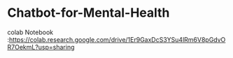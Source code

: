 # Chatbot-for-Mental-Health





colab Notebook :https://colab.research.google.com/drive/1Er9GaxDcS3YSu4lRm6V8pGdvOR7OekmL?usp=sharing

